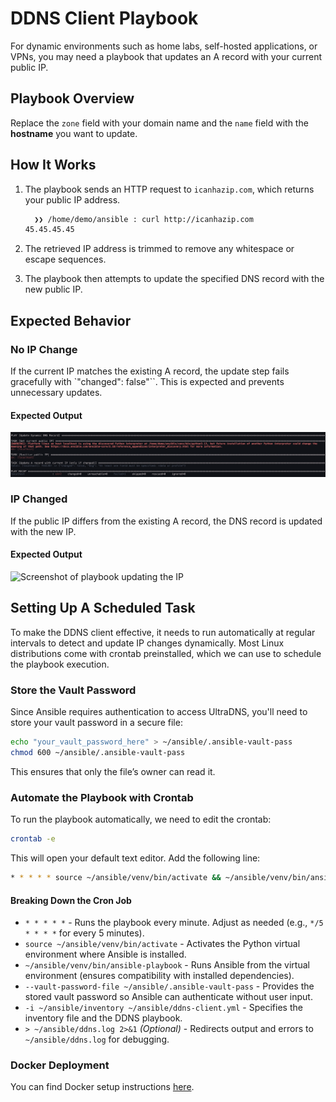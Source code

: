 # DDNS Client Playbook

For dynamic environments such as home labs, self-hosted applications, or VPNs, you may need a playbook that updates an A record with your current public IP.

## Playbook Overview

Replace the `zone` field with your domain name and the `name` field with the **hostname** you want to update.

## How It Works

1. The playbook sends an HTTP request to `icanhazip.com`, which returns your public IP address.

	```bash
	  ❯❯ /home/demo/ansible : curl http://icanhazip.com
	45.45.45.45
	```

2. The retrieved IP address is trimmed to remove any whitespace or escape sequences.
3. The playbook then attempts to update the specified DNS record with the new public IP.

## Expected Behavior

### No IP Change

If the current IP matches the existing A record, the update step fails gracefully with `"changed": false"``. This is expected and prevents unnecessary updates.

#### Expected Output

![Screenshot of playbook failing](./img/ss1.png)

### IP Changed

If the public IP differs from the existing A record, the DNS record is updated with the new IP.

#### Expected Output

![Screenshot of playbook updating the IP](./img.ss2.png)

## Setting Up A Scheduled Task

To make the DDNS client effective, it needs to run automatically at regular intervals to detect and update IP changes dynamically. Most Linux distributions come with crontab preinstalled, which we can use to schedule the playbook execution.

### Store the Vault Password

Since Ansible requires authentication to access UltraDNS, you'll need to store your vault password in a secure file:

```bash
echo "your_vault_password_here" > ~/ansible/.ansible-vault-pass
chmod 600 ~/ansible/.ansible-vault-pass
```

This ensures that only the file’s owner can read it.

### Automate the Playbook with Crontab

To run the playbook automatically, we need to edit the crontab:

```bash
crontab -e
```

This will open your default text editor. Add the following line:

```bash
* * * * * source ~/ansible/venv/bin/activate && ~/ansible/venv/bin/ansible-playbook --vault-password-file ~/ansible/.ansible-vault-pass -i ~/ansible/inventory ~/ansible/ddns-client.yml > ~/ansible/ddns.log 2>&1
```

#### Breaking Down the Cron Job

* `* * * * *` - Runs the playbook every minute. Adjust as needed (e.g., `*/5 * * * *` for every 5 minutes).
* `source ~/ansible/venv/bin/activate` - Activates the Python virtual environment where Ansible is installed.
* `~/ansible/venv/bin/ansible-playbook` - Runs Ansible from the virtual environment (ensures compatibility with installed dependencies).
* `--vault-password-file ~/ansible/.ansible-vault-pass` - Provides the stored vault password so Ansible can authenticate without user input.
* `-i ~/ansible/inventory ~/ansible/ddns-client.yml` - Specifies the inventory file and the DDNS playbook.
* `> ~/ansible/ddns.log 2>&1` _(Optional)_ - Redirects output and errors to `~/ansible/ddns.log` for debugging.

### Docker Deployment

You can find Docker setup instructions [here](./docker/README.md).
